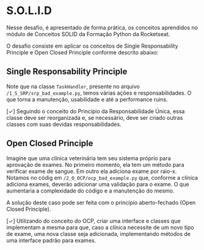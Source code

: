 # S.O.L.I.D

Nesse desafio, é apresentado de forma prática, os conceitos aprendidos no módulo de Conceitos SOLID da Formação Python da Rocketseat.

O desafio consiste em aplicar os conceitos de Single Responsability Principle e Open Closed Principle conforme descrito abaixo:

## Single Responsability Principle

Note que na classe ``TaskHandler``, presente no arquivo ``/1_S_SRP/srp_bad_example.py``, temos várias ações e responsabilidades. O que torna a manutenção, usabilidade e até a performance ruins.

[✓] Seguindo o conceito do Princípio da Responsabilidade Única, essa classe deve ser reorganizada e, se necessário, deve ser criado outras classes com suas devidas responsabilidades.

## Open Closed Principle

Imagine que uma clínica veterinária tem seu sistema próprio para aprovação de exames. No primeiro momento, ela tem um método para verificar exame de sangue. Em outro ela adiciona exame por raio-x. Notamos no códig em ``/2_O_OCP/ocp_bad_example.py`` que, conforme a clínica adiciona exames, deverão adicionar uma validação para o exame. O que aumentaria a complexidade do código e a manutenção do mesmo.

A solução deste caso pode ser feita com o princípio aberto-fechado (Open Closed Principle).

[✓] Utilizando do conceito do OCP, criar uma interface e classes que implementam a mesma para que, caso a clínica necessite de um novo tipo de exame, uma nova classe seja adicionada, implementando métodos de uma interface padrão para exames.